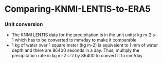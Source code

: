 # Comparing-KNMI-LENTIS-to-ERA5


### Unit conversion 
* The KNMI LENTIS data for the precipitation is in the unit units: kg m-2 s-1 which has to be converted to mm/day to make it comparable
* 1 kg of water over 1 square meter (kg m-2) is equivalent to 1 mm of water depth and there are 86400 seconds in a day.  Thus, multiply the precipitation rate in kg m-2 s-2 by 86400 to convert it to mm/day.
